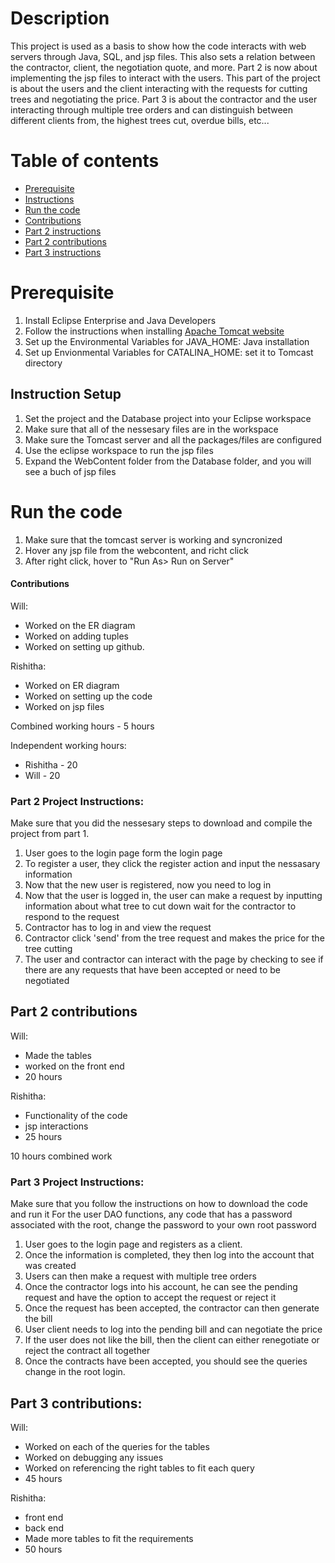 # Description
This project is used as a basis to show how the code interacts with web servers through Java, SQL, and jsp files.
This also sets a relation between the contractor, client, the negotiation quote, and more.  Part 2 is now about implementing the jsp files to interact with the users.  This part of the project is about the users and the client interacting with the requests for cutting trees and negotiating the price.  Part 3 is about the contractor and the user interacting through multiple tree orders and can distinguish between different clients from, the highest trees cut, overdue bills, etc...
# Table of contents
* [Prerequisite](#Prerequisite)
* [Instructions](#Instruction-Setup)
* [Run the code](#Run-the-code)
* [Contributions](#contributions)
* [Part 2 instructions](#Part-2-Project-Instructions)
* [Part 2 contributions](#Part-2-contributions)
* [Part 3 instructions](#Part-3-Project-Instructions)
  
# Prerequisite
1) Install Eclipse Enterprise and Java Developers
2) Follow the instructions when installing  [Apache Tomcat website ](https://tomcat.apache.org/)
3) Set up the Environmental Variables for JAVA_HOME: Java installation
4) Set up Envionmental Variables for CATALINA_HOME: set it to Tomcast directory

## Instruction Setup
1) Set the project and the Database project into your Eclipse workspace
2) Make sure that all of the nessesary files are in the workspace
3) Make sure the Tomcast server and all the packages/files are configured
4) Use the eclipse workspace to run the jsp files
5) Expand the WebContent folder from the Database folder, and you will see a buch of jsp files

# Run the code
1) Make sure that the tomcast server is working and syncronized
2) Hover any jsp file from the webcontent, and richt click
3) After right click, hover to "Run As> Run on Server"

#### Contributions
Will: 
* Worked on the ER diagram
* Worked on adding tuples
* Worked on setting up github.
  
Rishitha:
* Worked on ER diagram
* Worked on setting up the code
* Worked on jsp files

Combined working hours - 5 hours

Independent working hours:
* Rishitha - 20 
* Will - 20
###

### Part 2 Project Instructions:
Make sure that you did the nessesary steps to download and compile the project from part 1.

1) User goes to the login page form the login page
2) To register a user, they click the register action and input the nessasary information
3) Now that the new user is registered, now you need to log in
4) Now that the user is logged in, the user can make a request by inputting information about what tree to cut down wait for the contractor to respond to the request
5) Contractor has to log in and view the request
6) Contractor click 'send' from the tree request and makes the price for the tree cutting
7) The user and contractor can interact with the page by checking to see if there are any requests that have been accepted or need to be negotiated

## Part 2 contributions
Will: 
* Made the tables
* worked on the front end
* 20 hours

Rishitha: 
* Functionality of the code
* jsp interactions
* 25 hours

10 hours combined work 
### Part 3 Project Instructions:
Make sure that you follow the instructions on how to download the code and run it
For the user DAO functions, any code that has a password associated with the root, change the password to your own root password
1) User goes to the login page and registers as a client.
2) Once the information is completed, they then log into the account that was created
3) Users can then make a request with multiple tree orders
4) Once the contractor logs into his account, he can see the pending request and have the option to accept the request or reject it
5) Once the request has been accepted, the contractor can then generate the bill
6) User client needs to log into the pending bill and can negotiate the price
7) If the user does not like the bill, then the client can either renegotiate or reject the contract all together
8) Once the contracts have been accepted, you should see the queries change in the root login.

## Part 3 contributions:
Will: 
* Worked on each of the queries for the tables
* Worked on debugging any issues
* Worked on referencing the right tables to fit each query
* 45 hours

Rishitha: 
* front end
* back end
* Made more tables to fit the requirements
* 50 hours
  
